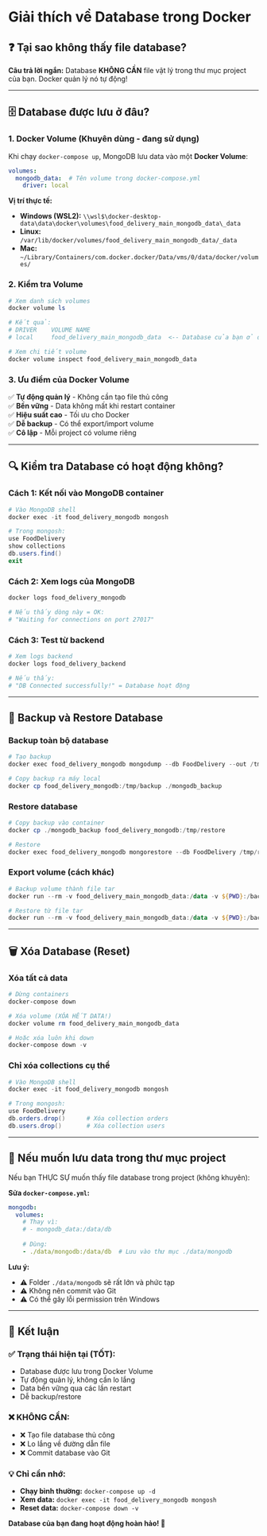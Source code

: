 # Giải thích về Database trong Docker

## ❓ Tại sao không thấy file database?

**Câu trả lời ngắn:** Database **KHÔNG CẦN** file vật lý trong thư mục project của bạn. Docker quản lý nó tự động!

---

## 🗄️ Database được lưu ở đâu?

### 1. **Docker Volume** (Khuyên dùng - đang sử dụng)

Khi chạy `docker-compose up`, MongoDB lưu data vào một **Docker Volume**:

```yaml
volumes:
  mongodb_data:  # Tên volume trong docker-compose.yml
    driver: local
```

**Vị trí thực tế:**
- **Windows (WSL2):** `\\wsl$\docker-desktop-data\data\docker\volumes\food_delivery_main_mongodb_data\_data`
- **Linux:** `/var/lib/docker/volumes/food_delivery_main_mongodb_data/_data`
- **Mac:** `~/Library/Containers/com.docker.docker/Data/vms/0/data/docker/volumes/`

### 2. **Kiểm tra Volume**

```powershell
# Xem danh sách volumes
docker volume ls

# Kết quả:
# DRIVER    VOLUME NAME
# local     food_delivery_main_mongodb_data  <-- Database của bạn ở đây

# Xem chi tiết volume
docker volume inspect food_delivery_main_mongodb_data
```

### 3. **Ưu điểm của Docker Volume**

✅ **Tự động quản lý** - Không cần tạo file thủ công  
✅ **Bền vững** - Data không mất khi restart container  
✅ **Hiệu suất cao** - Tối ưu cho Docker  
✅ **Dễ backup** - Có thể export/import volume  
✅ **Cô lập** - Mỗi project có volume riêng  

---

## 🔍 Kiểm tra Database có hoạt động không?

### Cách 1: Kết nối vào MongoDB container

```powershell
# Vào MongoDB shell
docker exec -it food_delivery_mongodb mongosh

# Trong mongosh:
use FoodDelivery
show collections
db.users.find()
exit
```

### Cách 2: Xem logs của MongoDB

```powershell
docker logs food_delivery_mongodb

# Nếu thấy dòng này = OK:
# "Waiting for connections on port 27017"
```

### Cách 3: Test từ backend

```powershell
# Xem logs backend
docker logs food_delivery_backend

# Nếu thấy:
# "DB Connected successfully!" = Database hoạt động
```

---

## 💾 Backup và Restore Database

### Backup toàn bộ database

```powershell
# Tạo backup
docker exec food_delivery_mongodb mongodump --db FoodDelivery --out /tmp/backup

# Copy backup ra máy local
docker cp food_delivery_mongodb:/tmp/backup ./mongodb_backup
```

### Restore database

```powershell
# Copy backup vào container
docker cp ./mongodb_backup food_delivery_mongodb:/tmp/restore

# Restore
docker exec food_delivery_mongodb mongorestore --db FoodDelivery /tmp/restore/FoodDelivery
```

### Export volume (cách khác)

```powershell
# Backup volume thành file tar
docker run --rm -v food_delivery_main_mongodb_data:/data -v ${PWD}:/backup alpine tar czf /backup/mongodb_backup.tar.gz -C /data .

# Restore từ file tar
docker run --rm -v food_delivery_main_mongodb_data:/data -v ${PWD}:/backup alpine tar xzf /backup/mongodb_backup.tar.gz -C /data
```

---

## 🗑️ Xóa Database (Reset)

### Xóa tất cả data

```powershell
# Dừng containers
docker-compose down

# Xóa volume (XÓA HẾT DATA!)
docker volume rm food_delivery_main_mongodb_data

# Hoặc xóa luôn khi down
docker-compose down -v
```

### Chỉ xóa collections cụ thể

```powershell
# Vào MongoDB shell
docker exec -it food_delivery_mongodb mongosh

# Trong mongosh:
use FoodDelivery
db.orders.drop()      # Xóa collection orders
db.users.drop()       # Xóa collection users
```

---

## 📂 Nếu muốn lưu data trong thư mục project

Nếu bạn THỰC SỰ muốn thấy file database trong project (không khuyên):

**Sửa `docker-compose.yml`:**

```yaml
mongodb:
  volumes:
    # Thay vì:
    # - mongodb_data:/data/db
    
    # Dùng:
    - ./data/mongodb:/data/db  # Lưu vào thư mục ./data/mongodb
```

**Lưu ý:** 
- ⚠️ Folder `./data/mongodb` sẽ rất lớn và phức tạp
- ⚠️ Không nên commit vào Git
- ⚠️ Có thể gây lỗi permission trên Windows

---

## 🎯 Kết luận

### ✅ Trạng thái hiện tại (TỐT):
- Database được lưu trong Docker Volume
- Tự động quản lý, không cần lo lắng
- Data bền vững qua các lần restart
- Dễ backup/restore

### ❌ KHÔNG CẦN:
- ❌ Tạo file database thủ công
- ❌ Lo lắng về đường dẫn file
- ❌ Commit database vào Git

### 💡 Chỉ cần nhớ:
- **Chạy bình thường:** `docker-compose up -d`
- **Xem data:** `docker exec -it food_delivery_mongodb mongosh`
- **Reset data:** `docker-compose down -v`

**Database của bạn đang hoạt động hoàn hảo! 🎉**
